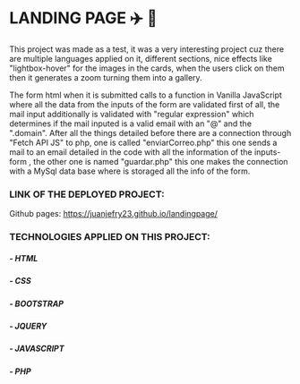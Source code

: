 # LANDING PAGE ✈️ 📄

This project was made as a test, it was a very interesting project cuz there are multiple languages applied on it, different sections, nice effects like "lightbox-hover" for the images in the cards, when the users click on them then it generates a zoom turning them into a gallery.

The form html when it is submitted calls to a function in Vanilla JavaScript where all the data from the inputs of the form are validated first of all, the mail input additionally is validated with "regular expression" which determines if the mail inputed is a valid email with an "@" and the ".domain". After all the things detailed before there are a connection through "Fetch API JS" to php, one is called "enviarCorreo.php" this one sends a mail to an email detailed in the code with all the information of the inputs-form , the other one is named "guardar.php" this one makes the connection with a MySql data base where is storaged all the info of the form.

### LINK OF THE DEPLOYED PROJECT: 
Github pages: https://juanjefry23.github.io/landingpage/

### TECHNOLOGIES APPLIED ON THIS PROJECT:
##### - HTML
##### - CSS
##### - BOOTSTRAP
##### - JQUERY
##### - JAVASCRIPT
##### - PHP
